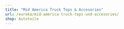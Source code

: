```yaml
---
title: "Mid America Truck Tops & Accesories"
url: /eureka/mid-america-truck-tops-und-accesories/
shop: Autoteile
---
```

